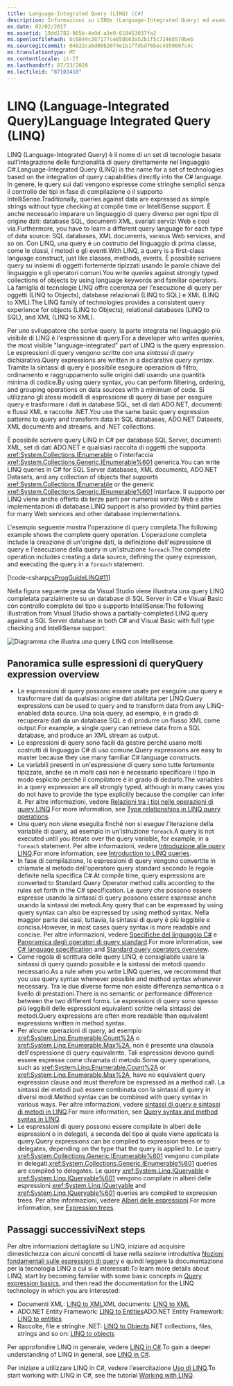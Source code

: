 ```yaml
---
title: Language-Integrated Query (LINQ) (C#)
description: Informazioni su LINQs (Language-Integrated Query) ed esaminare un esempio di operazione di query completa.
ms.date: 02/02/2017
ms.assetid: 19dd1782-905b-4a9d-a3e9-618453037fa2
ms.openlocfilehash: 6c8844c387177ce858b63a52b1f5c7246b570beb
ms.sourcegitcommit: 04022ca5d00b2074e1b1ffdbd76bec4950697c4c
ms.translationtype: MT
ms.contentlocale: it-IT
ms.lasthandoff: 07/23/2020
ms.locfileid: "87103418"
---
```

# <a name="language-integrated-query-linq"></a><span data-ttu-id="e54ab-103">LINQ (Language-Integrated Query)</span><span class="sxs-lookup"><span data-stu-id="e54ab-103">Language Integrated Query (LINQ)</span></span>

<span data-ttu-id="e54ab-104">LINQ (Language-Integrated Query) è il nome di un set di tecnologie basate sull'integrazione delle funzionalità di query direttamente nel linguaggio C#.</span><span class="sxs-lookup"><span data-stu-id="e54ab-104">Language-Integrated Query (LINQ) is the name for a set of technologies based on the integration of query capabilities directly into the C# language.</span></span> <span data-ttu-id="e54ab-105">In genere, le query sui dati vengono espresse come stringhe semplici senza il controllo dei tipi in fase di compilazione o il supporto IntelliSense.</span><span class="sxs-lookup"><span data-stu-id="e54ab-105">Traditionally, queries against data are expressed as simple strings without type checking at compile time or IntelliSense support.</span></span> <span data-ttu-id="e54ab-106">È anche necessario imparare un linguaggio di query diverso per ogni tipo di origine dati: database SQL, documenti XML, svariati servizi Web e così via.</span><span class="sxs-lookup"><span data-stu-id="e54ab-106">Furthermore, you have to learn a different query language for each type of data source: SQL databases, XML documents, various Web services, and so on.</span></span> <span data-ttu-id="e54ab-107">Con LINQ, una query è un costrutto del linguaggio di prima classe, come le classi, i metodi e gli eventi.</span><span class="sxs-lookup"><span data-stu-id="e54ab-107">With LINQ, a query is a first-class language construct, just like classes, methods, events.</span></span> <span data-ttu-id="e54ab-108">È possibile scrivere query su insiemi di oggetti fortemente tipizzati usando le parole chiave del linguaggio e gli operatori comuni.</span><span class="sxs-lookup"><span data-stu-id="e54ab-108">You write queries against strongly typed collections of objects by using language keywords and familiar operators.</span></span> <span data-ttu-id="e54ab-109">La famiglia di tecnologie LINQ offre coerenza per l'esecuzione di query per oggetti (LINQ to Objects), database relazionali (LINQ to SQL) e XML (LINQ to XML).</span><span class="sxs-lookup"><span data-stu-id="e54ab-109">The LINQ family of technologies provides a consistent query experience for objects (LINQ to Objects), relational databases (LINQ to SQL), and XML (LINQ to XML).</span></span>

<span data-ttu-id="e54ab-110">Per uno sviluppatore che scrive query, la parte integrata nel linguaggio più visibile di LINQ è l'espressione di query.</span><span class="sxs-lookup"><span data-stu-id="e54ab-110">For a developer who writes queries, the most visible "language-integrated" part of LINQ is the query expression.</span></span> <span data-ttu-id="e54ab-111">Le espressioni di query vengono scritte con una *sintassi di query* dichiarativa.</span><span class="sxs-lookup"><span data-stu-id="e54ab-111">Query expressions are written in a declarative *query syntax*.</span></span> <span data-ttu-id="e54ab-112">Tramite la sintassi di query è possibile eseguire operazioni di filtro, ordinamento e raggruppamento sulle origini dati usando una quantità minima di codice.</span><span class="sxs-lookup"><span data-stu-id="e54ab-112">By using query syntax, you can perform filtering, ordering, and grouping operations on data sources with a minimum of code.</span></span> <span data-ttu-id="e54ab-113">Si utilizzano gli stessi modelli di espressione di query di base per eseguire query e trasformare i dati in database SQL, set di dati ADO.NET, documenti e flussi XML e raccolte .NET.</span><span class="sxs-lookup"><span data-stu-id="e54ab-113">You use the same basic query expression patterns to query and transform data in SQL databases, ADO.NET Datasets, XML documents and streams, and .NET collections.</span></span>

<span data-ttu-id="e54ab-114">È possibile scrivere query LINQ in C# per database SQL Server, documenti XML, set di dati ADO.NET e qualsiasi raccolta di oggetti che supporta <xref:System.Collections.IEnumerable> o l'interfaccia <xref:System.Collections.Generic.IEnumerable%601> generica.</span><span class="sxs-lookup"><span data-stu-id="e54ab-114">You can write LINQ queries in C# for SQL Server databases, XML documents, ADO.NET Datasets, and any collection of objects that supports <xref:System.Collections.IEnumerable> or the generic <xref:System.Collections.Generic.IEnumerable%601> interface.</span></span> <span data-ttu-id="e54ab-115">Il supporto per LINQ viene anche offerto da terze parti per numerosi servizi Web e altre implementazioni di database.</span><span class="sxs-lookup"><span data-stu-id="e54ab-115">LINQ support is also provided by third parties for many Web services and other database implementations.</span></span>

<span data-ttu-id="e54ab-116">L'esempio seguente mostra l'operazione di query completa.</span><span class="sxs-lookup"><span data-stu-id="e54ab-116">The following example shows the complete query operation.</span></span> <span data-ttu-id="e54ab-117">L'operazione completa include la creazione di un'origine dati, la definizione dell'espressione di query e l'esecuzione della query in un'istruzione `foreach`.</span><span class="sxs-lookup"><span data-stu-id="e54ab-117">The complete operation includes creating a data source, defining the query expression, and executing the query in a `foreach` statement.</span></span>

[!code-csharp[csProgGuideLINQ#11](~/samples/snippets/csharp/concepts/linq/index_1.cs)]

<span data-ttu-id="e54ab-118">Nella figura seguente presa da Visual Studio viene illustrata una query LINQ completata parzialmente su un database di SQL Server in C# e Visual Basic con controllo completo del tipo e supporto IntelliSense:</span><span class="sxs-lookup"><span data-stu-id="e54ab-118">The following illustration from Visual Studio shows a partially-completed LINQ query against a SQL Server database in both C# and Visual Basic with full type checking and IntelliSense support:</span></span>

![Diagramma che illustra una query LINQ con Intellisense.](./media/introduction-to-linq/linq-query-intellisense.png)

## <a name="query-expression-overview"></a><span data-ttu-id="e54ab-120">Panoramica sulle espressioni di query</span><span class="sxs-lookup"><span data-stu-id="e54ab-120">Query expression overview</span></span>

- <span data-ttu-id="e54ab-121">Le espressioni di query possono essere usate per eseguire una query e trasformare dati da qualsiasi origine dati abilitata per LINQ.</span><span class="sxs-lookup"><span data-stu-id="e54ab-121">Query expressions can be used to query and to transform data from any LINQ-enabled data source.</span></span> <span data-ttu-id="e54ab-122">Una sola query, ad esempio, è in grado di recuperare dati da un database SQL e di produrre un flusso XML come output.</span><span class="sxs-lookup"><span data-stu-id="e54ab-122">For example, a single query can retrieve data from a SQL database, and produce an XML stream as output.</span></span>
- <span data-ttu-id="e54ab-123">Le espressioni di query sono facili da gestire perché usano molti costrutti di linguaggio C# di uso comune.</span><span class="sxs-lookup"><span data-stu-id="e54ab-123">Query expressions are easy to master because they use many familiar C# language constructs.</span></span>
- <span data-ttu-id="e54ab-124">Le variabili presenti in un'espressione di query sono tutte fortemente tipizzate, anche se in molti casi non è necessario specificare il tipo in modo esplicito perché il compilatore è in grado di dedurlo.</span><span class="sxs-lookup"><span data-stu-id="e54ab-124">The variables in a query expression are all strongly typed, although in many cases you do not have to provide the type explicitly because the compiler can infer it.</span></span> <span data-ttu-id="e54ab-125">Per altre informazioni, vedere [Relazioni tra i tipi nelle operazioni di query LINQ](type-relationships-in-linq-query-operations.md).</span><span class="sxs-lookup"><span data-stu-id="e54ab-125">For more information, see [Type relationships in LINQ query operations](type-relationships-in-linq-query-operations.md).</span></span>
- <span data-ttu-id="e54ab-126">Una query non viene eseguita finché non si esegue l'iterazione della variabile di query, ad esempio in un'istruzione `foreach`.</span><span class="sxs-lookup"><span data-stu-id="e54ab-126">A query is not executed until you iterate over the query variable, for example, in a `foreach` statement.</span></span> <span data-ttu-id="e54ab-127">Per altre informazioni, vedere [Introduzione alle query LINQ](introduction-to-linq-queries.md).</span><span class="sxs-lookup"><span data-stu-id="e54ab-127">For more information, see [Introduction to LINQ queries](introduction-to-linq-queries.md).</span></span>
- <span data-ttu-id="e54ab-128">In fase di compilazione, le espressioni di query vengono convertite in chiamate al metodo dell'operatore query standard secondo le regole definite nella specifica C#.</span><span class="sxs-lookup"><span data-stu-id="e54ab-128">At compile time, query expressions are converted to Standard Query Operator method calls according to the rules set forth in the C# specification.</span></span> <span data-ttu-id="e54ab-129">Le query che possono essere espresse usando la sintassi di query possono essere espresse anche usando la sintassi dei metodi.</span><span class="sxs-lookup"><span data-stu-id="e54ab-129">Any query that can be expressed by using query syntax can also be expressed by using method syntax.</span></span> <span data-ttu-id="e54ab-130">Nella maggior parte dei casi, tuttavia, la sintassi di query è più leggibile e concisa.</span><span class="sxs-lookup"><span data-stu-id="e54ab-130">However, in most cases query syntax is more readable and concise.</span></span> <span data-ttu-id="e54ab-131">Per altre informazioni, vedere [Specifiche del linguaggio C#](~/_csharplang/spec/expressions.md#query-expressions) e [Panoramica degli operatori di query standard](standard-query-operators-overview.md).</span><span class="sxs-lookup"><span data-stu-id="e54ab-131">For more information, see [C# language specification](~/_csharplang/spec/expressions.md#query-expressions) and [Standard query operators overview](standard-query-operators-overview.md).</span></span>
- <span data-ttu-id="e54ab-132">Come regola di scrittura delle query LINQ, è consigliabile usare la sintassi di query quando possibile e la sintassi dei metodi quando necessario.</span><span class="sxs-lookup"><span data-stu-id="e54ab-132">As a rule when you write LINQ queries, we recommend that you use query syntax whenever possible and method syntax whenever necessary.</span></span> <span data-ttu-id="e54ab-133">Tra le due diverse forme non esiste differenza semantica o a livello di prestazioni.</span><span class="sxs-lookup"><span data-stu-id="e54ab-133">There is no semantic or performance difference between the two different forms.</span></span> <span data-ttu-id="e54ab-134">Le espressioni di query sono spesso più leggibili delle espressioni equivalenti scritte nella sintassi dei metodi.</span><span class="sxs-lookup"><span data-stu-id="e54ab-134">Query expressions are often more readable than equivalent expressions written in method syntax.</span></span>
- <span data-ttu-id="e54ab-135">Per alcune operazioni di query, ad esempio <xref:System.Linq.Enumerable.Count%2A> o <xref:System.Linq.Enumerable.Max%2A>, non è presente una clausola dell'espressione di query equivalente. Tali espressioni devono quindi essere espresse come chiamata di metodo.</span><span class="sxs-lookup"><span data-stu-id="e54ab-135">Some query operations, such as <xref:System.Linq.Enumerable.Count%2A> or <xref:System.Linq.Enumerable.Max%2A>, have no equivalent query expression clause and must therefore be expressed as a method call.</span></span> <span data-ttu-id="e54ab-136">La sintassi dei metodi può essere combinata con la sintassi di query in diversi modi.</span><span class="sxs-lookup"><span data-stu-id="e54ab-136">Method syntax can be combined with query syntax in various ways.</span></span> <span data-ttu-id="e54ab-137">Per altre informazioni, vedere [sintassi di query e sintassi di metodi in LINQ](query-syntax-and-method-syntax-in-linq.md).</span><span class="sxs-lookup"><span data-stu-id="e54ab-137">For more information, see [Query syntax and method syntax in LINQ](query-syntax-and-method-syntax-in-linq.md).</span></span>
- <span data-ttu-id="e54ab-138">Le espressioni di query possono essere compilate in alberi delle espressioni o in delegati, a seconda del tipo al quale viene applicata la query.</span><span class="sxs-lookup"><span data-stu-id="e54ab-138">Query expressions can be compiled to expression trees or to delegates, depending on the type that the query is applied to.</span></span> <span data-ttu-id="e54ab-139">Le query <xref:System.Collections.Generic.IEnumerable%601> vengono compilate in delegati.</span><span class="sxs-lookup"><span data-stu-id="e54ab-139"><xref:System.Collections.Generic.IEnumerable%601> queries are compiled to delegates.</span></span> <span data-ttu-id="e54ab-140">Le query <xref:System.Linq.IQueryable> e <xref:System.Linq.IQueryable%601> vengono compilate in alberi delle espressioni.</span><span class="sxs-lookup"><span data-stu-id="e54ab-140"><xref:System.Linq.IQueryable> and <xref:System.Linq.IQueryable%601> queries are compiled to expression trees.</span></span> <span data-ttu-id="e54ab-141">Per altre informazioni, vedere [Alberi delle espressioni](../../../expression-trees.md).</span><span class="sxs-lookup"><span data-stu-id="e54ab-141">For more information, see [Expression trees](../../../expression-trees.md).</span></span>

## <a name="next-steps"></a><span data-ttu-id="e54ab-142">Passaggi successivi</span><span class="sxs-lookup"><span data-stu-id="e54ab-142">Next steps</span></span>

<span data-ttu-id="e54ab-143">Per altre informazioni dettagliate su LINQ, iniziare ad acquisire dimestichezza con alcuni concetti di base nella sezione introduttiva [Nozioni fondamentali sulle espressioni di query](../../../linq/query-expression-basics.md) e quindi leggere la documentazione per la tecnologia LINQ a cui si è interessati:</span><span class="sxs-lookup"><span data-stu-id="e54ab-143">To learn more details about LINQ, start by becoming familiar with some basic concepts in [Query expression basics](../../../linq/query-expression-basics.md), and then read the documentation for the LINQ technology in which you are interested:</span></span>

- <span data-ttu-id="e54ab-144">Documenti XML: [LINQ to XML](linq-to-xml-overview.md)</span><span class="sxs-lookup"><span data-stu-id="e54ab-144">XML documents: [LINQ to XML](linq-to-xml-overview.md)</span></span>  
- <span data-ttu-id="e54ab-145">ADO.NET Entity Framework: [LINQ to Entities](../../../../framework/data/adonet/ef/language-reference/linq-to-entities.md)</span><span class="sxs-lookup"><span data-stu-id="e54ab-145">ADO.NET Entity Framework: [LINQ to entities](../../../../framework/data/adonet/ef/language-reference/linq-to-entities.md)</span></span>
- <span data-ttu-id="e54ab-146">Raccolte, file e stringhe .NET: [LINQ to Objects](linq-to-objects.md)</span><span class="sxs-lookup"><span data-stu-id="e54ab-146">.NET collections, files, strings and so on: [LINQ to objects](linq-to-objects.md)</span></span>

<span data-ttu-id="e54ab-147">Per approfondire LINQ in generale, vedere [LINQ in C#](../../../linq/linq-in-csharp.md).</span><span class="sxs-lookup"><span data-stu-id="e54ab-147">To gain a deeper understanding of LINQ in general, see [LINQ in C#](../../../linq/linq-in-csharp.md).</span></span>

<span data-ttu-id="e54ab-148">Per iniziare a utilizzare LINQ in C#, vedere l'esercitazione [Uso di LINQ](../../../tutorials/working-with-linq.md).</span><span class="sxs-lookup"><span data-stu-id="e54ab-148">To start working with LINQ in C#, see the tutorial [Working with LINQ](../../../tutorials/working-with-linq.md).</span></span>
